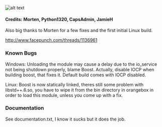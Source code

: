 ![alt text](https://github.com/JamieH/gm_glsock/raw/master/images/logo.png "Logo")

#### Credits: Morten, Python1320, CapsAdmin, JamieH

Also big thanks to Morten for a few fixes and the first initial Linux build.

http://www.facepunch.com/threads/1136961

### Known Bugs

Windows:
    Unloading the module may cause a delay due to the io_service not being shutdown properly, blame Boost.
    Actually, disable IOCP when building boost, that fixes it. Default build comes with IOCP disabled.

Linux:
    Boost is now statically linked, theres still some problem with libstd++.6.so, you have to wipe it from
    the bin directory in orangebox in order to load this module, unless you come up with a fix.
    
### Documentation
See documentation.txt, I know it sucks but it does the job.

